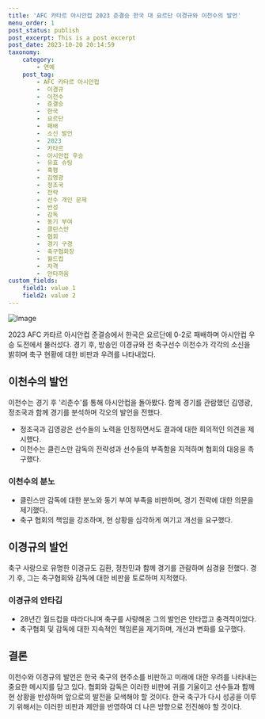 ```yaml
---
title: 'AFC 카타르 아시안컵 2023 준결승 한국 대 요르단 이경규와 이천수의 발언'
menu_order: 1
post_status: publish
post_excerpt: This is a post excerpt
post_date: 2023-10-20 20:14:59
taxonomy:
    category:
        - 연예
    post_tag:
        - AFC 카타르 아시안컵
        -  이경규
        -  이천수
        -  준결승
        -  한국
        -  요르단
        -  패배
        -  소신 발언
        -  2023
        -  카타르
        -  아시안컵 우승
        -  유효 슈팅
        -  혹평
        -  김영광
        -  정조국
        -  전략
        -  선수 개인 문제
        -  반성
        -  감독
        -  동기 부여
        -  클린스만
        -  협회
        -  경기 구경
        -  축구협회장
        -  월드컵
        -  자격
        -  안타까움
custom_fields:
    field1: value 1
    field2: value 2
---
```


![Image](https://mimgnews.pstatic.net/image/609/2024/02/07/202402071333255710_1_20240207141604376.jpg?type=w540)


2023 AFC 카타르 아시안컵 준결승에서 한국은 요르단에 0-2로 패배하며 아시안컵 우승 도전에서 물러섰다. 경기 후, 방송인 이경규와 전 축구선수 이천수가 각각의 소신을 밝히며 축구 현황에 대한 비판과 우려를 나타내었다.

## 이천수의 발언
이천수는 경기 후 '리춘수'를 통해 아시안컵을 돌아봤다. 함께 경기를 관람했던 김영광, 정조국과 함께 경기를 분석하며 각오의 발언을 전했다.
- 정조국과 김영광은 선수들의 노력을 인정하면서도 결과에 대한 회의적인 의견을 제시했다.
- 이천수는 클린스만 감독의 전략성과 선수들의 부족함을 지적하며 협회의 대응을 촉구했다.

### 이천수의 분노
- 클린스만 감독에 대한 분노와 동기 부여 부족을 비판하며, 경기 전략에 대한 의문을 제기했다.
- 축구 협회의 책임을 강조하며, 현 상황을 심각하게 여기고 개선을 요구했다.

## 이경규의 발언
축구 사랑으로 유명한 이경규도 김환, 정찬민과 함께 경기를 관람하며 심경을 전했다. 경기 후, 그는 축구협회와 감독에 대한 비판을 토로하며 지적했다.

### 이경규의 안타김
- 28년간 월드컵을 따라다니며 축구를 사랑해온 그의 발언은 안타깝고 충격적이었다.
- 축구협회 및 감독에 대한 지속적인 책임론을 제기하며, 개선과 변화를 요구했다.

## 결론
이천수와 이경규의 발언은 한국 축구의 현주소를 비판하고 미래에 대한 우려를 나타내는 중요한 메시지를 담고 있다. 협회와 감독은 이러한 비판에 귀를 기울이고 선수들과 함께 현 상황을 반성하며 앞으로의 발전을 모색해야 할 것이다. 한국 축구가 다시 성공을 이루기 위해서는 이러한 비판과 제안을 반영하여 더 나은 방향으로 전진해야 할 것이다.
